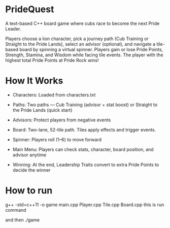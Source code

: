 # PrideQuest
A text-based C++ board game where cubs race to become the next Pride Leader.

Players choose a lion character, pick a journey path (Cub Training or Straight to the Pride Lands), select an advisor (optional), and navigate a tile-based board by spinning a virtual spinner. Players gain or lose Pride Points, Strength, Stamina, and Wisdom while facing tile events. The player with the highest total Pride Points at Pride Rock wins!

# How It Works
  - Characters: Loaded from characters.txt

  - Paths: Two paths — Cub Training (advisor + stat boost) or Straight to the Pride Lands (quick start)

  - Advisors: Protect players from negative events

  - Board: Two-lane, 52-tile path. Tiles apply effects and trigger events.

  - Spinner: Players roll (1–6) to move forward

  - Main Menu: Players can check stats, character, board position, and advisor anytime

  - Winning: At the end, Leadership Traits convert to extra Pride Points to decide the winner

# How to run
g++ -std=c++11 -o game main.cpp Player.cpp Tile.cpp Board.cpp this is run command

and then ./game 
